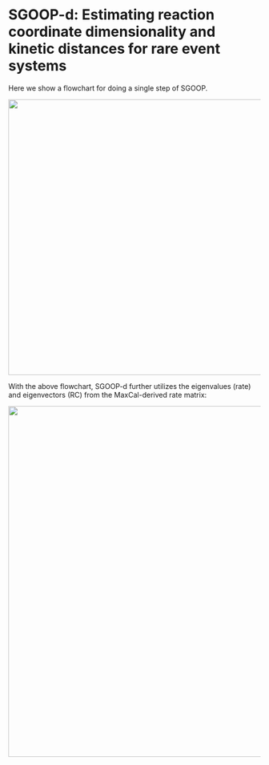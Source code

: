 # SGOOP-d: Estimating reaction coordinate dimensionality and kinetic distances for rare event systems


Here we show a flowchart for doing a single step of SGOOP.


<img src="https://user-images.githubusercontent.com/22850008/115948672-6ec29a00-a49d-11eb-81e2-1935b6d40ff9.png" width="550">

With the above flowchart, SGOOP-d further utilizes the eigenvalues (rate) and eigenvectors (RC) from the MaxCal-derived rate matrix:

<img src="https://user-images.githubusercontent.com/22850008/115948744-ff00df00-a49d-11eb-8953-3141ae008dcc.png" width="700">
